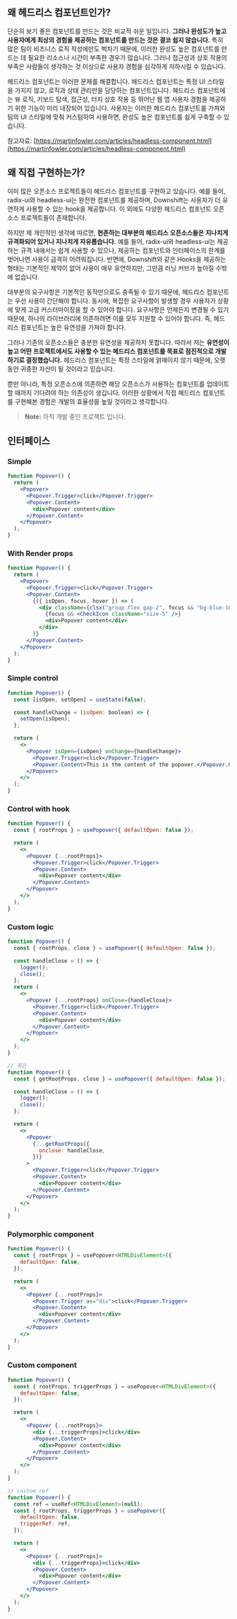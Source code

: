 ## 왜 헤드리스 컴포넌트인가?

단순히 보기 좋은 컴포넌트를 만드는 것은 비교적 쉬운 일입니다. **그러나 완성도가 높고 사용자에게 최상의 경험을 제공하는 컴포넌트를 만드는 것은 결코 쉽지 않습니다.** 특히 많은 팀이 비즈니스 로직 작성에만도 벅차기 때문에, 이러한 완성도 높은 컴포넌트를 만드는 데 필요한 리소스나 시간이 부족한 경우가 많습니다. 그러나 접근성과 상호 작용의 부족은 사람들이 생각하는 것 이상으로 사용자 경험을 심각하게 저하시킬 수 있습니다.

헤드리스 컴포넌트는 이러한 문제를 해결합니다. 헤드리스 컴포넌트는 특정 UI 스타일을 가지지 않고, 로직과 상태 관리만을 담당하는 컴포넌트입니다. 헤드리스 컴포넌트에는 뷰 로직, 키보드 탐색, 접근성, 터치 상호 작용 등 뛰어난 웹 앱 사용자 경험을 제공하기 위한 기능이 미리 내장되어 있습니다. 사용자는 이러한 헤드리스 컴포넌트를 가져와 팀의 UI 스타일에 맞춰 커스텀하여 사용하면, 완성도 높은 컴포넌트를 쉽게 구축할 수 있습니다.

참고자료: [https://martinfowler.com/articles/headless-component.html](https://martinfowler.com/articles/headless-component.html)

## 왜 직접 구현하는가?

이미 많은 오픈소스 프로젝트들이 헤드리스 컴포넌트를 구현하고 있습니다. 예를 들어, radix-ui와 headless-ui는 완전한 컴포넌트를 제공하며, Downshift는 사용자가 더 유연하게 사용할 수 있는 hook을 제공합니다. 이 외에도 다양한 헤드리스 컴포넌트 오픈소스 프로젝트들이 존재합니다. 

하지만 제 개인적인 생각에 따르면, **현존하는 대부분의 헤드리스 오픈소스들은 지나치게 규격화되어 있거나 지나치게 자유롭습니다.** 예를 들어, radix-ui와 headless-ui는 제공하는 규격 내에서는 쉽게 사용할 수 있으나, 제공하는 컴포넌트와 인터페이스의 한계를 벗어나면 사용이 급격히 어려워집니다. 반면에, Downshift와 같은 Hooks을 제공하는 형태는 기본적인 제약이 없어 사용이 매우 유연하지만, 그만큼 러닝 커브가 높아질 수밖에 없습니다.

대부분의 요구사항은 기본적인 동작만으로도 충족될 수 있기 때문에, 헤드리스 컴포넌트는 우선 사용이 간단해야 합니다. 동시에, 복잡한 요구사항이 발생할 경우 사용자가 상황에 맞게 고급 커스터마이징을 할 수 있어야 합니다. 요구사항은 언제든지 변경될 수 있기 때문에, 하나의 라이브러리에 의존하려면 이를 모두 지원할 수 있어야 합니다. 즉, 헤드리스 컴포넌트는 높은 유연성을 가져야 합니다. 

그러나 기존의 오픈소스들은 충분한 유연성을 제공하지 못합니다. 따라서 저는 **유연성이 높고 어떤 프로젝트에서도 사용할 수 있는 헤드리스 컴포넌트를 목표로 점진적으로 개발하기로 결정했습니다.** 헤드리스 컴포넌트는 특정 스타일에 얽매이지 않기 때문에, 오랫동안 귀중한 자산이 될 것이라고 믿습니다.

뿐만 아니라, 특정 오픈소스에 의존하면 해당 오픈소스가 사용하는 컴포넌트를 업데이트할 때까지 기다려야 하는 의존성이 생깁니다. 이러한 상황에서 직접 헤드리스 컴포넌트를 구현해본 경험은 개발의 효율성을 높일 것이라고 생각합니다.

> **Note:** 아직 개발 중인 프로젝트 입니다.


## 인터페이스

### Simple

```jsx
function Popover() {
  return (
    <Popover>
      <Popover.Trigger>click</Popover.Trigger>
      <Popover.Content>
        <div>Popover content</div>
      </Popover.Content>
    </Popover>
  );
}
```

### With Render props

```jsx
function Popover() {
  return (
    <Popover>
      <Popover.Trigger>click</Popover.Trigger>
      <Popover.Content>
        {({ isOpen, focus, hover }) => (
          <div className={clsx("group flex gap-2", focus && "bg-blue-100")}>
            {focus && <CheckIcon className="size-5" />}
            <div>Popover content</div>
          </div>
        )}
      </Popover.Content>
    </Popover>
  );
}
```

### Simple control

```jsx
function Popover() {
  const [isOpen, setOpen] = useState(false);

  const handleChange = (isOpen: boolean) => {
    setOpen(isOpen);
  };

  return (
    <>
      <Popover isOpen={isOpen} onChange={handleChange}>
        <Popover.Trigger>click</Popover.Trigger>
        <Popover.Content>This is the content of the popover.</Popover.Content>
      </Popover>
    </>
  );
}
```

### Control with hook

```jsx
function Popover() {
  const { rootProps } = usePopover({ defaultOpen: false });

  return (
    <>
      <Popover {...rootProps}>
        <Popover.Trigger>click</Popover.Trigger>
        <Popover.Content>
          <div>Popover content</div>
        </Popover.Content>
      </Popover>
    </>
  );
}
```

### Custom logic

```jsx
function Popover() {
  const { rootProps, close } = usePopover({ defaultOpen: false });

  const handleClose = () => {
    logger();
    close();
  };
  return (
    <>
      <Popover {...rootProps} onClose={handleClose}>
        <Popover.Trigger>click</Popover.Trigger>
        <Popover.Content>
          <div>Popover content</div>
        </Popover.Content>
      </Popover>
    </>
  );
}

// 혹은
function Popover() {
  const { getRootProps, close } = usePopover({ defaultOpen: false });

  const handleClose = () => {
    logger();
    close();
  };

  return (
    <>
      <Popover
        {...getRootProps({
          onclose: handleClose,
        })}
      >
        <Popover.Trigger>click</Popover.Trigger>
        <Popover.Content>
          <div>Popover content</div>
        </Popover.Content>
      </Popover>
    </>
  );
}
```
### Polymorphic component

```jsx
function Popover() {
  const { rootProps } = usePopover<HTMLDivElement>({
    defaultOpen: false,
  });

  return (
    <>
      <Popover {...rootProps}>
        <Popover.Trigger as="div">click</Popover.Trigger>
        <Popover.Content>
          <div>Popover content</div>
        </Popover.Content>
      </Popover>
    </>
  );
}

```

### Custom component

```jsx
function Popover() {
  const { rootProps, triggerProps } = usePopover<HTMLDivElement>({
    defaultOpen: false,
  });

  return (
    <>
      <Popover {...rootProps}>
        <div {...triggerProps}>click</div>
        <Popover.Content>
          <div>Popover content</div>
        </Popover.Content>
      </Popover>
    </>
  );
}

// custom ref
function Popover() {
  const ref = useRef<HTMLDivElement>(null);
  const { rootProps, triggerProps } = usePopover({
    defaultOpen: false,
    triggerRef: ref,
  });

  return (
    <>
      <Popover {...rootProps}>
        <div {...triggerProps}>click</div>
        <Popover.Content>
          <div>Popover content</div>
        </Popover.Content>
      </Popover>
    </>
  );
}
```

